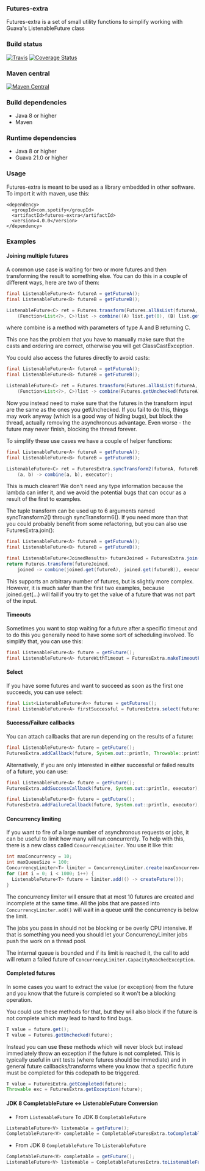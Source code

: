 ### Futures-extra

Futures-extra is a set of small utility functions to simplify working with
Guava's ListenableFuture class

### Build status

[![Travis](https://api.travis-ci.org/spotify/futures-extra.svg?branch=master)](https://travis-ci.org/spotify/futures-extra)
[![Coverage Status](http://img.shields.io/coveralls/spotify/futures-extra/master.svg)](https://coveralls.io/r/spotify/futures-extra?branch=master)

### Maven central

[![Maven Central](https://maven-badges.herokuapp.com/maven-central/com.spotify/futures-extra/badge.svg)](https://maven-badges.herokuapp.com/maven-central/com.spotify/futures-extra)

### Build dependencies
* Java 8 or higher
* Maven

### Runtime dependencies
* Java 8 or higher
* Guava 21.0 or higher

### Usage

Futures-extra is meant to be used as a library embedded in other software.
To import it with maven, use this:

    <dependency>
      <groupId>com.spotify</groupId>
      <artifactId>futures-extra</artifactId>
      <version>4.0.0</version>
    </dependency>

### Examples

#### Joining multiple futures

A common use case is waiting for two or more futures and then transforming the
result to something else. You can do this in a couple of different ways, here
are two of them:

```java
final ListenableFuture<A> futureA = getFutureA();
final ListenableFuture<B> futureB = getFutureB();

ListenableFuture<C> ret = Futures.transform(Futures.allAsList(futureA, futureB),
    (Function<List<?>, C>)list -> combine((A) list.get(0), (B) list.get(1), executor);
```
where combine is a method with parameters of type A and B returning C.

This one has the problem that you have to manually make sure that the casts and
ordering are correct, otherwise you will get ClassCastException.

You could also access the futures directly to avoid casts:
```java
final ListenableFuture<A> futureA = getFutureA();
final ListenableFuture<B> futureB = getFutureB();

ListenableFuture<C> ret = Futures.transform(Futures.allAsList(futureA, futureB),
    (Function<List<?>, C>)list -> combine(Futures.getUnchecked(futureA), Futures.getUnchecked(futureB), executor);
```
Now you instead need to make sure that the futures in the transform input are
the same as the ones you getUnchecked. If you fail to do this, things may work
anyway (which is a good way of hiding bugs), but block the thread, actually
removing the asynchronous advantage. Even worse - the future may never finish,
blocking the thread forever.

To simplify these use cases we have a couple of helper functions:
```java
final ListenableFuture<A> futureA = getFutureA();
final ListenableFuture<B> futureB = getFutureB();

ListenableFuture<C> ret = FuturesExtra.syncTransform2(futureA, futureB,
    (a, b) -> combine(a, b), executor);
```

This is much clearer! We don't need any type information because the lambda can
infer it, and we avoid the potential bugs that can occur as a result of the
first to examples.

The tuple transform can be used up to 6 arguments named syncTransform2() through
syncTransform6(). If you need more than that you could probably benefit from
some refactoring, but you can also use FuturesExtra.join():

```java
final ListenableFuture<A> futureA = getFutureA();
final ListenableFuture<B> futureB = getFutureB();

final ListenableFuture<JoinedResults> futureJoined = FuturesExtra.join(executor, futureA, futureB);
return Futures.transform(futureJoined,
    joined -> combine(joined.get(futureA), joined.get(futureB)), executor);
```

This supports an arbitrary number of futures, but is slightly more complex.
However, it is much safer than the first two examples, because joined.get(...)
will fail if you try to get the value of a future that was not part of the
input.

#### Timeouts

Sometimes you want to stop waiting for a future after a specific timeout and to
do this you generally need to have some sort of scheduling involved. To simplify
that, you can use this:
```java
final ListenableFuture<A> future = getFuture();
final ListenableFuture<A> futureWithTimeout = FuturesExtra.makeTimeoutFuture(scheduledExecutor, future, 100, TimeUnit.MILLISECONDS);
```

#### Select

If you have some futures and want to succeed as soon as the first one succeeds,
you can use select:
```java
final List<ListenableFuture<A>> futures = getFutures();
final ListenableFuture<A> firstSuccessful = FuturesExtra.select(futures, executor);
```

#### Success/Failure callbacks

You can attach callbacks that are run depending on the results of a future:
```java
final ListenableFuture<A> future = getFuture();
FuturesExtra.addCallback(future, System.out::println, Throwable::printStackTrace, executor);
```


Alternatively, if you are only interested in either successful or failed 
results of a future, you can use:
```java
final ListenableFuture<A> future = getFuture();
FuturesExtra.addSuccessCallback(future, System.out::println, executor);
```

```java
final ListenableFuture<B> future = getFuture();
FuturesExtra.addFailureCallback(future, System.out::println, executor);
```

#### Concurrency limiting

If you want to fire of a large number of asynchronous requests or jobs,
it can be useful to limit how many will run concurrently.
To help with this, there is a new class called `ConcurrencyLimiter`.
You use it like this:

```java
int maxConcurrency = 10;
int maxQueueSize = 100;
ConcurrencyLimiter<T> limiter = ConcurrencyLimiter.create(maxConcurrency, maxQueueSize);
for (int i = 0; i < 1000; i++) {
  ListenableFuture<T> future = limiter.add(() -> createFuture());
}
```
The concurrency limiter will ensure that at most 10 futures are created and
incomplete at the same time. All the jobs that are passed into
`ConcurrencyLimiter.add()` will wait in a queue until the concurrency is below
the limit.

The jobs you pass in should not be blocking or be overly CPU intensive.
If that is something you need you should let your ConcurrencyLimiter jobs push
the work on a thread pool.

The internal queue is bounded and if its limit is reached it, the call to add will return
a failed future of `ConcurrencyLimiter.CapacityReachedException`.

#### Completed futures

In some cases you want to extract the value (or exception) from the future and you know that
the future is completed so it won't be a blocking operation.

You could use these methods for that, but they will also block if the future is not complete which may lead to
hard to find bugs.
```java
T value = future.get();
T value = Futures.getUnchecked(future);
```

Instead you can use these methods which will never block but instead immediately
throw an exception if the future is not completed. This is typically useful in unit tests
(where futures should be immediate) and in general future callbacks/transforms where you know that a
specific future must be completed for this codepath to be triggered.
```java
T value = FuturesExtra.getCompleted(future);
Throwable exc = FuturesExtra.getException(future);
```

#### JDK 8 CompletableFuture <-> ListenableFuture Conversion

* From `ListenableFuture` To JDK 8 `CompletableFuture`

```java
ListenableFuture<V> listenable = getFuture();
CompletableFuture<V> completable = CompletableFuturesExtra.toCompletableFuture(listenable);
```

* From JDK 8 `CompletableFuture` To `ListenableFuture`

```java
CompletableFuture<V> completable = getFuture();
ListenableFuture<V> listenable = CompletableFuturesExtra.toListenableFuture(completable);
```
